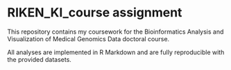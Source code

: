 # RIKEN_KI_course assignment

This repository contains my coursework for the Bioinformatics Analysis and Visualization of Medical Genomics Data doctoral course.

All analyses are implemented in R Markdown and are fully reproducible with the provided datasets.
